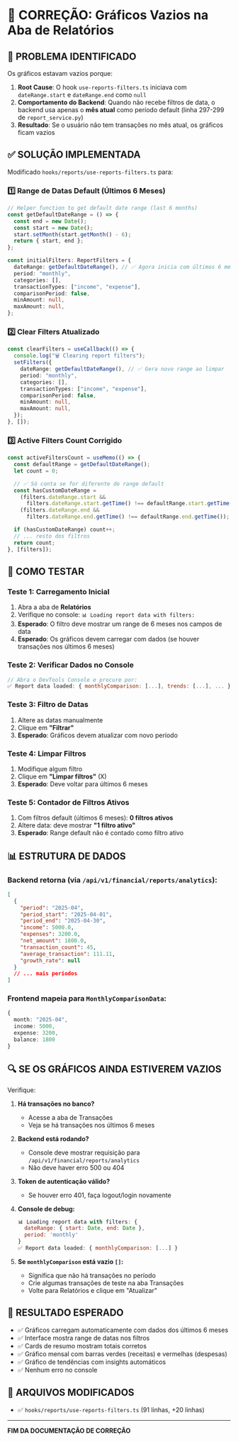 # 🔧 CORREÇÃO: Gráficos Vazios na Aba de Relatórios

## 🚨 PROBLEMA IDENTIFICADO

Os gráficos estavam vazios porque:

1. **Root Cause**: O hook `use-reports-filters.ts` iniciava com `dateRange.start` e `dateRange.end` como `null`
2. **Comportamento do Backend**: Quando não recebe filtros de data, o backend usa apenas o **mês atual** como período default (linha 297-299 de `report_service.py`)
3. **Resultado**: Se o usuário não tem transações no mês atual, os gráficos ficam vazios

## ✅ SOLUÇÃO IMPLEMENTADA

Modificado `hooks/reports/use-reports-filters.ts` para:

### 1️⃣ Range de Datas Default (Últimos 6 Meses)

```typescript
// Helper function to get default date range (last 6 months)
const getDefaultDateRange = () => {
  const end = new Date();
  const start = new Date();
  start.setMonth(start.getMonth() - 6);
  return { start, end };
};

const initialFilters: ReportFilters = {
  dateRange: getDefaultDateRange(), // ✅ Agora inicia com últimos 6 meses
  period: "monthly",
  categories: [],
  transactionTypes: ["income", "expense"],
  comparisonPeriod: false,
  minAmount: null,
  maxAmount: null,
};
```

### 2️⃣ Clear Filters Atualizado

```typescript
const clearFilters = useCallback(() => {
  console.log("🗑️ Clearing report filters");
  setFilters({
    dateRange: getDefaultDateRange(), // ✅ Gera novo range ao limpar
    period: "monthly",
    categories: [],
    transactionTypes: ["income", "expense"],
    comparisonPeriod: false,
    minAmount: null,
    maxAmount: null,
  });
}, []);
```

### 3️⃣ Active Filters Count Corrigido

```typescript
const activeFiltersCount = useMemo(() => {
  const defaultRange = getDefaultDateRange();
  let count = 0;

  // ✅ Só conta se for diferente do range default
  const hasCustomDateRange =
    (filters.dateRange.start &&
      filters.dateRange.start.getTime() !== defaultRange.start.getTime()) ||
    (filters.dateRange.end &&
      filters.dateRange.end.getTime() !== defaultRange.end.getTime());

  if (hasCustomDateRange) count++;
  // ... resto dos filtros
  return count;
}, [filters]);
```

## 🧪 COMO TESTAR

### Teste 1: Carregamento Inicial

1. Abra a aba de **Relatórios**
2. Verifique no console: `📊 Loading report data with filters:`
3. **Esperado**: O filtro deve mostrar um range de 6 meses nos campos de data
4. **Esperado**: Os gráficos devem carregar com dados (se houver transações nos últimos 6 meses)

### Teste 2: Verificar Dados no Console

```javascript
// Abra o DevTools Console e procure por:
✅ Report data loaded: { monthlyComparison: [...], trends: [...], ... }
```

### Teste 3: Filtro de Datas

1. Altere as datas manualmente
2. Clique em **"Filtrar"**
3. **Esperado**: Gráficos devem atualizar com novo período

### Teste 4: Limpar Filtros

1. Modifique algum filtro
2. Clique em **"Limpar filtros"** (X)
3. **Esperado**: Deve voltar para últimos 6 meses

### Teste 5: Contador de Filtros Ativos

1. Com filtros default (últimos 6 meses): **0 filtros ativos**
2. Altere data: deve mostrar **"1 filtro ativo"**
3. **Esperado**: Range default não é contado como filtro ativo

## 📊 ESTRUTURA DE DADOS

### Backend retorna (via `/api/v1/financial/reports/analytics`):

```json
[
  {
    "period": "2025-04",
    "period_start": "2025-04-01",
    "period_end": "2025-04-30",
    "income": 5000.0,
    "expenses": 3200.0,
    "net_amount": 1800.0,
    "transaction_count": 45,
    "average_transaction": 111.11,
    "growth_rate": null
  }
  // ... mais períodos
]
```

### Frontend mapeia para `MonthlyComparisonData`:

```typescript
{
  month: "2025-04",
  income: 5000,
  expense: 3200,
  balance: 1800
}
```

## 🔍 SE OS GRÁFICOS AINDA ESTIVEREM VAZIOS

Verifique:

1. **Há transações no banco?**

   - Acesse a aba de Transações
   - Veja se há transações nos últimos 6 meses

2. **Backend está rodando?**

   - Console deve mostrar requisição para `/api/v1/financial/reports/analytics`
   - Não deve haver erro 500 ou 404

3. **Token de autenticação válido?**

   - Se houver erro 401, faça logout/login novamente

4. **Console de debug:**

   ```javascript
   📊 Loading report data with filters: {
     dateRange: { start: Date, end: Date },
     period: 'monthly'
   }
   ✅ Report data loaded: { monthlyComparison: [...] }
   ```

5. **Se `monthlyComparison` está vazio `[]`:**
   - Significa que não há transações no período
   - Crie algumas transações de teste na aba Transações
   - Volte para Relatórios e clique em "Atualizar"

## 🎯 RESULTADO ESPERADO

- ✅ Gráficos carregam automaticamente com dados dos últimos 6 meses
- ✅ Interface mostra range de datas nos filtros
- ✅ Cards de resumo mostram totais corretos
- ✅ Gráfico mensal com barras verdes (receitas) e vermelhas (despesas)
- ✅ Gráfico de tendências com insights automáticos
- ✅ Nenhum erro no console

## 📝 ARQUIVOS MODIFICADOS

- ✅ `hooks/reports/use-reports-filters.ts` (91 linhas, +20 linhas)

---

**FIM DA DOCUMENTAÇÃO DE CORREÇÃO**



